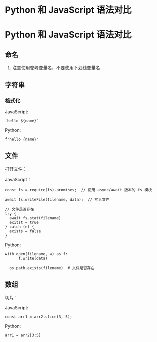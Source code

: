 # Python 和 JavaScript 语法对比

<!--
ID: 29f5d064-f64a-4e6a-8de7-e9ad3afe782d
Status: publish
Date: 2019-06-15T14:17:45
Modified: 2020-05-16T11:01:22
wp_id: 33
-->

# Python 和 JavaScript 语法对比

## 命名

1. 注意使用驼峰变量名，不要使用下划线变量名

## 字符串

### 格式化

JavaScript:

```
`hello ${name}`
```

Python:

```
f"hello {name}"
```

## 文件

打开文件：

JavaScript：

```
const fs = require(fs).promises;  // 使用 async/await 版本的 fs 模块

await fs.writeFile(filename, data);  // 写入文件

// 文件是否存在
try {
  await fs.stat(filename)
  exitst = true
} catch (e) {
  exists = false
}
```

Python:

```
with open(filename, w) as f:
      f.write(data)

  os.path.exists(filename)  # 文件是否存在

```

## 数组

切片：

JavaScript:

```
const arr1 = arr2.slice(3, 5);
```

Python:

```
arr1 = arr2[3:5]
```
